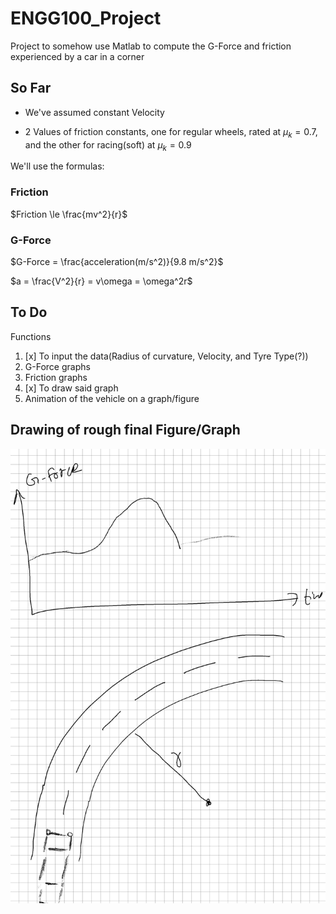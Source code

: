 # ENGG100_Project
Project to somehow use Matlab to compute the G-Force and friction experienced by a car in a corner

## So Far
- We've assumed constant Velocity

- 2 Values of friction constants, one for regular wheels, rated at $\mu_k=0.7$, and the other for racing(soft) at $\mu_k=0.9$

We'll use the formulas: 
### Friction
$Friction \le \frac{mv^2}{r}$

### G-Force
$G-Force = \frac{acceleration(m/s^2)}{9.8 m/s^2}$

$a = \frac{V^2}{r} = v\omega = \omega^2r$

## To Do
 Functions
 1) [x] To input the data(Radius of curvature, Velocity, and Tyre Type(?))
 2) G-Force graphs
 3) Friction graphs
 4) [x] To draw said graph
 5) Animation of the vehicle on a graph/figure

## Drawing of rough final Figure/Graph
![Rough Representation of the end result/Figure](/Pic.jpg )